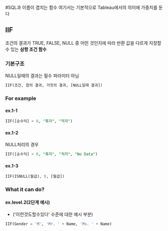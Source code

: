 #SQL과 이름이 겹치는 함수
여기서는 기본적으로 Tableau에서의 의미에 가중치를 둔다
## IIF
조건의 결과가 TRUE, FALSE, NULL 중 어떤 것인지에 따라 반환 값을 다르게 지정할 수 있는 **삼항 조건 함수**
### 기본구조
NULL일때의 결과는 필수 파라미터 아님
```sql
IIF(조건, 참의 결과, 거짓의 결과, [NULL일때 결과])
```
### For example
#### ex.1-1
```sql
IIF([순수익] > 0, "흑자", "적자")
```
#### ex.1-2
NULL처리의 경우
```sql
IIF([순수익] > 0, "흑자", "적자", "No Data")
```
#### ex.1-3
```sql
IIF(ISNULL(월급), 0, [월급])
```
### What it can do?
#### ex.level.2(2단계 예시)
- ('이런것도할수있다' 수준에 대한 예시 부분)
```sql
IIF(Gender = 'M', 'Mr. ' + Name, 'Ms. ' + Name)
```